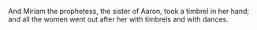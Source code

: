 And Miriam the prophetess, the sister of Aaron, took a timbrel in her hand; and all the women went out after her with timbrels and with dances.

